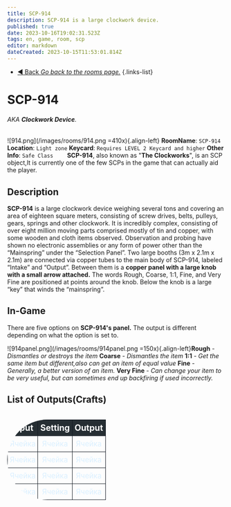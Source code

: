 ```yaml
---
title: SCP-914
description: SCP-914 is a large clockwork device.
published: true
date: 2023-10-16T19:02:31.523Z
tags: en, game, room, scp
editor: markdown
dateCreated: 2023-10-15T11:53:01.814Z
---
```


- [:arrow_backward: Back *Go back to the rooms page.*](/en/game/rooms)
{.links-list}
# SCP-914
###### AKA **Clockwork Device**.
![914.png](/images/rooms/914.png =410x){.align-left} **RoomName**: `SCP-914`
**Location**: `Light zone`
**Keycard**: `Requires LEVEL 2 Keycard and higher`
**Other Info**: `Safe Class`
⠀
⠀
**SCP-914**, also known as "**The Clockworks**", is an SCP object,It is currently one of the few SCPs in the game that can actually aid the player.
## Description
**SCP-914** is a large clockwork device weighing several tons and covering an area of eighteen square meters, consisting of screw drives, belts, pulleys, gears, springs and other clockwork. It is incredibly complex, consisting of over eight million moving parts comprised mostly of tin and copper, with some wooden and cloth items observed. Observation and probing have shown no electronic assemblies or any form of power other than the “Mainspring” under the “Selection Panel”. Two large booths (3m x 2.1m x 2.1m) are connected via copper tubes to the main body of SCP-914, labeled “Intake” and “Output”. Between them is a **copper panel with a large knob with a small arrow attached.** The words Rough, Coarse, 1:1, Fine, and Very Fine are positioned at points around the knob. Below the knob is a large “key” that winds the “mainspring”.
## In-Game
There are five options on **SCP-914's panel.** The output is different depending on what the option is set to.

![914panel.png](/images/rooms/914panel.png =150x){.align-left}**Rough** - *Dismantles or destroys the item*
**Coarse** - *Dismantles the item*
**1:1** - *Get the same item but different,also can get an item of equal value*
**Fine** - *Generally, a better version of an item.*
**Very Fine** - *Can change your item to be very useful, but can sometimes end up backfiring if used incorrectly.*
## List of Outputs(Crafts)
<style>
	table.iksweb{text-decoration: none;border-radius: 100px;width:1000%;text-align:center;}
	table.iksweb th{font-weight:5009;font-size:19.5px; color:#ffffff;background-color:#262e33;}
	table.iksweb td{font-size:17px;color:#dbf0ff;}
	table.iksweb td,table.iksweb th{white-space:pre-wrap;padding:10px 5px;line-height:16px;vertical-align: middle;border: 1px solid #111821;}	table.iksweb tr:hover{background-color:#e8e8e8}
	table.iksweb tr:hover td{color:#2b2b2b;cursor:default;}
  .mobile-table{width: 100%; max-width: 100%; overflow-x: auto;}
</style>
<div class="mobile-table">
<table class="iksweb">
<thead>
<tr>
	<th>Input</th>
	<th>Setting</th>
  <th>Output</th>
</tr>
</thead>
<tbody>
<tr>
	<td>Ячейка</td>
	<td>Ячейка</td>
	<td>Ячейка</td>
</tr>
<tr>
	<td>Ячейка</td>
	<td>Ячейка</td>
	<td>Ячейка</td>
</tr>
<tr>
	<td>Ячейка</td>
	<td>Ячейка</td>
	<td>Ячейка</td>
</tr>
<tr>
	<td>Ячейка</td>
	<td>Ячейка</td>
	<td>Ячейка</td>
</tr>
</tbody>
</table>
</div>

